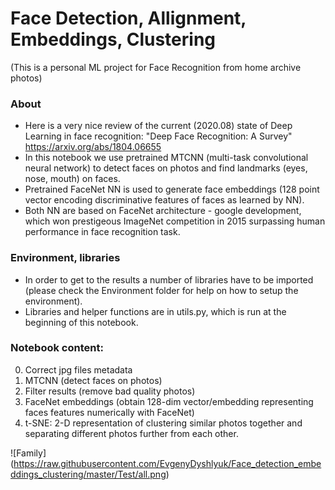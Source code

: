 # Face Detection, Allignment, Embeddings, Clustering
(This is a personal ML project for Face Recognition from home archive photos)

### About
- Here is a very nice review of the current (2020.08) state of Deep Learning in face recognition: "Deep Face Recognition: A Survey" https://arxiv.org/abs/1804.06655
- In this notebook we use pretrained MTCNN (multi-task convolutional neural network) to detect faces on photos and find landmarks (eyes, nose, mouth) on faces.
- Pretrained FaceNet NN is used to generate face embeddings (128 point vector encoding discriminative features of faces as learned by NN).
- Both NN are based on FaceNet architecture - google development, which won prestigeous ImageNet competition in 2015 surpassing human performance in face recognition task. 

### Environment, libraries
- In order to get to the results a number of libraries have to be imported (please check the Environment folder for help on how to setup the environment).
- Libraries and helper functions are in utils.py, which is run at the beginning of this notebook.

### Notebook content:
0. Correct jpg files metadata
1. MTCNN (detect faces on photos)
2. Filter results (remove bad quality photos)
3. FaceNet embeddings (obtain 128-dim vector/embedding representing faces features numerically with FaceNet)
4. t-SNE: 2-D representation of clustering similar photos together and separating different photos further from each other.

![Family] (https://raw.githubusercontent.com/EvgenyDyshlyuk/Face_detection_embeddings_clustering/master/Test/all.png)
